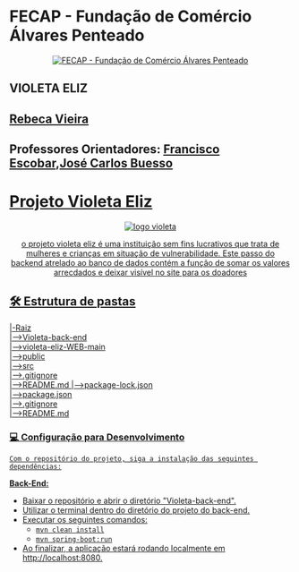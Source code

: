 # FECAP - Fundação de Comércio Álvares Penteado

<p align="center">
<a href= "https://www.fecap.br/"><img src="https://encrypted-tbn0.gstatic.com/images?q=tbn:ANd9GcRhZPrRa89Kma0ZZogxm0pi-tCn_TLKeHGVxywp-LXAFGR3B1DPouAJYHgKZGV0XTEf4AE&usqp=CAU" alt="FECAP - Fundação de Comércio Álvares Penteado" border="0"></a>
</p>


## VIOLETA ELIZ

## <a href="https://www.linkedin.com/in/rebeca-da-silva-vieira-850a83242?utm_source=share&utm_campaign=share_via&utm_content=profile&utm_medium=ios_app/"> Rebeca Vieira</a><br>

## Professores Orientadores: <a href="https://www.linkedin.com/in/francisco-escobar?utm_source=share&utm_campaign=share_via&utm_content=profile&utm_medium=ios_app">Francisco Escobar</a>,<a href="https://www.linkedin.com/in/jbuesso?utm_source=share&utm_campaign=share_via&utm_content=profile&utm_medium=ios_app">José Carlos Buesso


# Projeto Violeta Eliz

<p align="center">
<img src="https://scontent-gru1-1.xx.fbcdn.net/v/t39.30808-1/309658830_458734096282108_8584740478841679683_n.jpg?stp=cp0_dst-jpg_e15_p120x120_q65&_nc_cat=101&ccb=1-7&_nc_sid=5f2048&_nc_ohc=-wv-2OX-HoAAX_YvjJr&_nc_ht=scontent-gru1-1.xx&oh=00_AfCYT0ve3N418WGZEY7x00QfTwU3w9fRmXWfXi2wPw_fuA&oe=6563846D" alt="logo violeta" border="0">
 </p>
<p align="center"> o projeto violeta eliz é uma instituição sem fins lucrativos que trata de mulheres e crianças em situação de vulnerabilidade. Este passo do backend atrelado ao banco de dados contém a função de somar os valores arrecdados e deixar visível no site para os doadores</p>

## 🛠 Estrutura de pastas
|-Raiz <br>
   |-->Violeta-back-end <br>
     |-->violeta-eliz-WEB-main <br>
     |-->public <br>
     |-->src <br>
|-->.gitignore <br>
|-->README.md
|-->package-lock.json <br>
    |-->package.json <br>
    |-->.gitignore <br>
    |-->README.md


### 💻 Configuração para Desenvolvimento

    Com o repositório do projeto, siga a instalação das seguintes dependências:

   **Back-End:**
   - Baixar o repositório e abrir o diretório "Violeta-back-end".
   - Utilizar o terminal dentro do diretório do projeto do back-end.
   - Executar os seguintes comandos:
     - `mvn clean install`
     - `mvn spring-boot:run`
   - Ao finalizar, a aplicação estará rodando localmente em http://localhost:8080.


